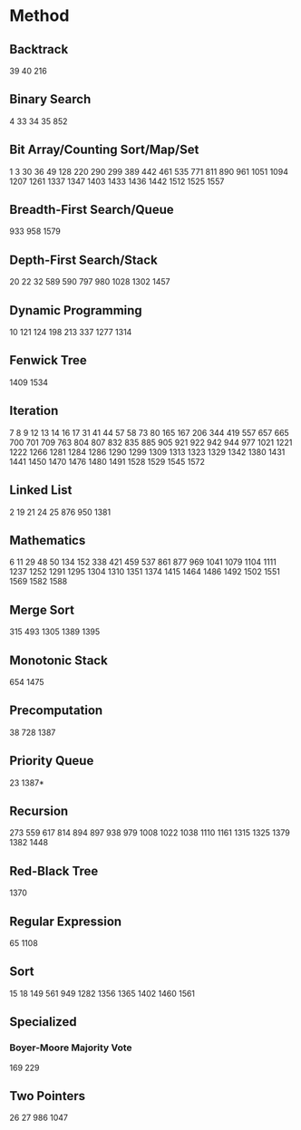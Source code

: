 # Method
## Backtrack
39
40
216
## Binary Search
4
33
34
35
852
## Bit Array/Counting Sort/Map/Set
1
3
30
36
49
128
220
290
299
389
442
461
535
771
811
890
961
1051
1094
1207
1261
1337
1347
1403
1433
1436
1442
1512
1525
1557
## Breadth-First Search/Queue
933
958
1579
## Depth-First Search/Stack
20
22
32
589
590
797
980
1028
1302
1457
## Dynamic Programming
10
121
124
198
213
337
1277
1314
## Fenwick Tree
1409
1534
## Iteration
7
8
9
12
13
14
16
17
31
41
44
57
58
73
80
165
167
206
344
419
557
657
665
700
701
709
763
804
807
832
835
885
905
921
922
942
944
977
1021
1221
1222
1266
1281
1284
1286
1290
1299
1309
1313
1323
1329
1342
1380
1431
1441
1450
1470
1476
1480
1491
1528
1529
1545
1572
## Linked List
2
19
21
24
25
876
950
1381
## Mathematics
6
11
29
48
50
134
152
338
421
459
537
861
877
969
1041
1079
1104
1111
1237
1252
1291
1295
1304
1310
1351
1374
1415
1464
1486
1492
1502
1551
1569
1582
1588
## Merge Sort
315
493
1305
1389
1395
## Monotonic Stack
654
1475
## Precomputation
38
728
1387
## Priority Queue
23
1387*
## Recursion
273
559
617
814
894
897
938
979
1008
1022
1038
1110
1161
1315
1325
1379
1382
1448
## Red-Black Tree
1370
## Regular Expression
65
1108
## Sort
15
18
149
561
949
1282
1356
1365
1402
1460
1561
## Specialized
### Boyer-Moore Majority Vote
169
229
## Two Pointers
26
27
986
1047
